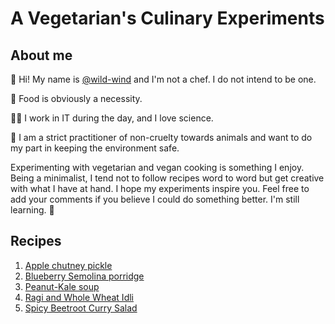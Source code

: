 # A Vegetarian's Culinary Experiments

## About me

👋 Hi! My name is [@wild-wind](https://www.instagram.com/wild.wind.557/) and I'm not a chef. I do not intend to be one.

🥗 Food is obviously a necessity.

🧑‍🔬 I work in IT during the day, and I love science.

🐾 I am a strict practitioner of non-cruelty towards animals and want to do my part in keeping the environment safe.

Experimenting with vegetarian and vegan cooking is something I enjoy. Being a minimalist, I tend not to follow recipes word to word but get creative with what I have at hand. I hope my experiments inspire you. Feel free to add your comments if you believe I could do something better. I'm still learning. 🙂

## Recipes

1. [Apple chutney pickle](recipes/apple-chutney-pickle.md)
2. [Blueberry Semolina porridge](recipes/blueberry-semolina-porridge.md)
3. [Peanut-Kale soup](recipes/peanut-kale-soup.md)
4. [Ragi and Whole Wheat Idli](recipes/ragi-wheat-idli.md)
5. [Spicy Beetroot Curry Salad](recipes/spicy-beetroot-curry.md)
